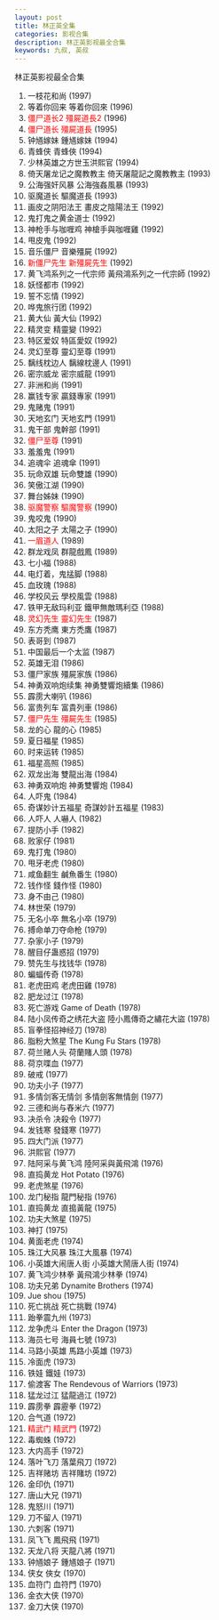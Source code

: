 ```yaml
---
layout: post
title: 林正英全集
categories: 影视合集
description: 林正英影视最全合集
keywords: 九叔, 英叔
---
```


林正英影视最全合集


1. 一枝花和尚 (1997)
1. 等着你回来 等着你回來 (1996)
1. <font color="red">僵尸道长2 殭屍道長2</font> (1996)
1. <font color="red">僵尸道长 殭屍道長</font> (1995)
1. 钟馗嫁妹 鍾馗嫁妹 (1994)
1. 青蜂侠 青蜂俠 (1994)
1. 少林英雄之方世玉洪熙官 (1994)
1. 倚天屠龙记之魔教教主 倚天屠龍記之魔教教主 (1993)
1. 公海强奸风暴 公海強姦風暴 (1993)
1. 驱魔道长 驅魔道長 (1993)
1. 画皮之阴阳法王 畫皮之陰陽法王 (1992)
1. 鬼打鬼之黄金道士 (1992)
1. 神枪手与咖喱鸡 神槍手與咖喱雞 (1992)
1. 甩皮鬼 (1992)
1. 音乐僵尸 音樂殭屍 (1992)
1. <font color="red">新僵尸先生 新殭屍先生</font> (1992)
1. 黄飞鸿系列之一代宗师 黃飛鴻系列之一代宗師 (1992)
1. 妖怪都市 (1992)
1. 誓不忘情 (1992)
1. 哗鬼旅行团 (1992)
1. 黄大仙 黃大仙 (1992)
1. 精灵变 精靈變 (1992)
1. 特区爱奴 特區愛奴 (1992)
1. 灵幻至尊 靈幻至尊 (1991)
1. 黐线枕边人 黐線枕邊人 (1991)
1. 密宗威龙 密宗威龍 (1991)
1. 非洲和尚 (1991)
1. 赢钱专家 贏錢專家 (1991)
1. 鬼赌鬼 (1991)
1. 天地玄门 天地玄門 (1991)
1. 鬼干部 鬼幹部 (1991)
1. <font color="red">僵尸至尊</font> (1991)
1. 羞羞鬼 (1991)
1. 追魂伞 追魂傘 (1991)
1. 玩命双雄 玩命雙雄 (1990)
1. 笑傲江湖 (1990)
1. 舞台姊妹 (1990)
1. <font color="red">驱魔警察 驅魔警察</font> (1990)
1. 鬼咬鬼 (1990)
1. 太阳之子 太陽之子 (1990)
1. <font color="red">一眉道人</font> (1989)
1. 群龙戏凤 群龍戲鳳 (1989)
1. 七小福 (1988)
1. 电灯着，鬼掹脚 (1988)
1. 血玫瑰 (1988)
1. 学校风云 學校風雲 (1988)
1. 铁甲无敌玛利亚 鐵甲無敵瑪利亞 (1988)
1. <font color="red">灵幻先生 靈幻先生</font> (1987)
1. 东方秃鹰 東方禿鷹 (1987)
1. 表哥到 (1987)
1. 中国最后一个太监 (1987)
1. 英雄无泪 (1986)
1. 僵尸家族 殭屍家族 (1986)
1. 神勇双响炮续集 神勇雙響炮續集 (1986)
1. 霹雳大喇叭 (1986)
1. 富贵列车 富貴列車 (1986)
1. <font color="red">僵尸先生 殭屍先生</font> (1985)
1. 龙的心 龍的心 (1985)
1. 夏日福星 (1985)
1. 时来运转 (1985)
1. 福星高照 (1985)
1. 双龙出海 雙龍出海 (1984)
1. 神勇双响炮 神勇雙響炮 (1984)
1. 人吓鬼 (1984)
1. 奇谋妙计五福星 奇謀妙計五福星 (1983)
1. 人吓人 人嚇人 (1982)
1. 提防小手 (1982)
1. 败家仔 (1981)
1. 鬼打鬼 (1980)
1. 甩牙老虎 (1980)
1. 咸鱼翻生 鹹魚番生 (1980)
1. 钱作怪 錢作怪 (1980)
1. 身不由己 (1980)
1. 林世荣 (1979)
1. 无名小卒 無名小卒 (1979)
1. 搏命单刀夺命枪 (1979)
1. 杂家小子 (1979)
1. 醒目仔蛊惑招 (1979)
1. 赞先生与找钱华 (1978)
1. 蝙蝠传奇 (1978)
1. 老虎田鸡 老虎田雞 (1978)
1. 肥龙过江 (1978)
1. 死亡游戏 Game of Death (1978)
1. 陆小凤传奇之绣花大盗 陸小鳳傳奇之繡花大盜 (1978)
1. 盲拳怪招神经刀 (1978)
1. 脂粉大煞星 The Kung Fu Stars (1978)
1. 荷兰赌人头 荷蘭賭人頭 (1978)
1. 荷京喋血 (1977)
1. 破戒 (1977)
1. 功夫小子 (1977)
1. 多情剑客无情剑 多情劍客無情劍 (1977)
1. 三德和尚与舂米六 (1977)
1. 决杀令 决殺令 (1977)
1. 发钱寒 發錢寒 (1977)
1. 四大门派 (1977)
1. 洪熙官 (1977)
1. 陆阿采与黄飞鸿 陸阿采與黃飛鴻 (1976)
1. 直捣黄龙 Hot Potato (1976)
1. 老虎煞星 (1976)
1. 龙门秘指 龍門秘指 (1976)
1. 直捣黄龙 直搗黃龍 (1975)
1. 功夫大煞星 (1975)
1. 神打 (1975)
1. 黄面老虎 (1974)
1. 珠江大风暴 珠江大風暴 (1974)
1. 小英雄大闹唐人街 小英雄大鬧唐人街 (1974)
1. 黄飞鸿少林拳 黃飛鴻少林拳 (1974)
1. 功夫兄弟 Dynamite Brothers (1974)
1. Jue shou (1975)
1. 死亡挑战 死亡挑戰 (1974)
1. 跆拳震九州 (1973)
1. 龙争虎斗 Enter the Dragon (1973)
1. 海员七号 海員七號 (1973)
1. 马路小英雄 馬路小英雄 (1973)
1. 冷面虎 (1973)
1. 铁娃 鐵娃 (1973)
1. 偷渡客 The Rendevous of Warriors (1973)
1. 猛龙过江 猛龍過江 (1972)
1. 霹雳拳 霹靂拳 (1972)
1. 合气道 (1972)
1. <font color="red">精武门 精武門</font> (1972)
1. 毒蜘蛛 (1972)
1. 大内高手 (1972)
1. 落叶飞刀 落葉飛刀 (1972)
1. 吉祥赌坊 吉祥賭坊 (1972)
1. 金印仇 (1971)
1. 唐山大兄 (1971)
1. 鬼怒川 (1971)
1. 刀不留人 (1971)
1. 六刺客 (1971)
1. 凤飞飞 鳳飛飛 (1971)
1. 天龙八将 天龍八將 (1971)
1. 钟馗娘子 鍾馗娘子 (1971)
1. 侠女 俠女 (1970)
1. 血符门 血符門 (1970)
1. 金衣大侠 (1970)
1. 金刀大侠 (1970)